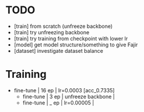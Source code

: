 
# TODO


- [train] from scratch (unfreeze backbone)
- [train] try unfreezing backbone
- [train] try training from checkpoint with lower lr
- [model] get model structure/something to give Fajir
- [dataset] investigate dataset balance

<!-- - [test] get test results of pretrained weights on Emodataset -->
<!-- - [dataset] investigate valence/arousal values -->
<!-- - [question] think why large difference between valence and arousal CCC -->
<!-- - [train] see if train script actually used pretrained weights (__file__) -->


# Training

- fine-tune | 16 ep | lr=0.0003 [acc_0.7335]
    - fine-tune | 3 ep | unfreeze backbone | 
    - fine-tune | _ ep | lr=0.00005 | 


